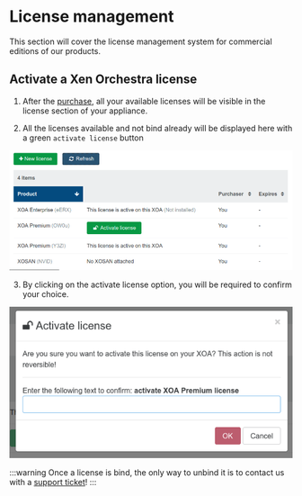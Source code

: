 # License management

This section will cover the license management system for commercial editions of our products.

## Activate a Xen Orchestra license

1. After the [purchase](purchase.md), all your available licenses will be visible in the license section of your appliance.

2. All the licenses available and not bind already will be displayed here with a green `activate license` button

![](./assets/activate-license.png)

3. By clicking on the activate license option, you will be required to confirm your choice.

![](./assets/activate-confirm.png)

:::warning
Once a license is bind, the only way to unbind it is to contact us with a [support ticket](https://xen-orchestra.com/#!/member/support)!
:::
